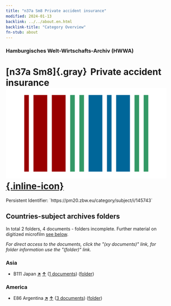 ```yaml
---
title: "n37a Sm8 Private accident insurance"
modified: 2024-01-13
backlink: ../../about.en.html
backlink-title: "Category Overview"
fn-stub: about
---
```


### Hamburgisches Welt-Wirtschafts-Archiv (HWWA)

# [n37a Sm8]{.gray}&#8201; Private accident insurance &#160; [![Wikidata](/images/Wikidata-logo.svg "Wikidata"){.inline-icon}](http://www.wikidata.org/entity/Q104711312)

<div class="hint">Persistent Identifier: `https://pm20.zbw.eu/category/subject/i/145743`</div>







## Countries-subject archives folders







In total 2 folders, 4 documents - folders incomplete. Further material on digitized microfilm [see below](#filmsections).

_For direct access to the documents, click the "(xy documents)" link, for folder information use the "(folder)" link._



### Asia

- B111 Japan [**&nearr;**](../../../geo/i/141272/about.en.html "Japan (all folders)") [**&uarr;**](../../../geo/about.en.html#B111 "Country category system") (<a href="https://pm20.zbw.eu/iiifview/folder/sh/141272,145743" title="about: Japan : Private accident insurance" target="_blank">1 documents</a>) ([folder](../../../../folder/sh/1412xx/141272/1457xx/145743/about.en.html))

### America

- E86 Argentina [**&nearr;**](../../../geo/i/141692/about.en.html "Argentina (all folders)") [**&uarr;**](../../../geo/about.en.html#E86 "Country category system") (<a href="https://pm20.zbw.eu/iiifview/folder/sh/141692,145743" title="about: Argentina : Private accident insurance" target="_blank">3 documents</a>) ([folder](../../../../folder/sh/1416xx/141692/1457xx/145743/about.en.html))



<a id="filmsections" />













